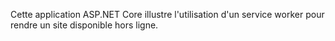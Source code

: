 Cette application ASP.NET Core illustre l'utilisation d'un service worker pour rendre un site disponible hors ligne.